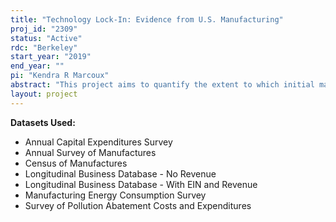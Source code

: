 ```yaml
---
title: "Technology Lock-In: Evidence from U.S. Manufacturing"
proj_id: "2309"
status: "Active"
rdc: "Berkeley"
start_year: "2019"
end_year: ""
pi: "Kendra R Marcoux"
abstract: "This project aims to quantify the extent to which initial market conditions determine manufacturing establishments' subsequent input mix. We focus on the role of initial energy prices for short and long-run energy usage as an example of this technology lock-in. We propose to conduct this analysis using data from the Annual Survey of Manufactures, the Census of Manufactures, the Longitudinal Business Database, the Manufacturing Energy Consumption Survey, the Annual Capital Expenditure Survey, and the Survey of Pollution Abatement Costs & Expenditures from the Census Bureau, in combination with several external data sources on U.S. energy prices. First, we will use these data sets to provide new descriptive evidence on the importance of energy prices in the year of an establishment's entry for subsequent energy efficiency, summarizing the effects by entry cohort and by initial energy price. Second, we will estimate a dynamic structural model of entry, exit, and capital investment to simulate how the energy intensity of production would change for entrant and incumbent establishments under several counterfactual market conditions. Our goal is to use the structural model to study how raising energy prices and reducing capital adjustment costs affect the investment decisions and the input mix of U.S. manufacturing establishments. "
layout: project
---
```


**Datasets Used:**

  - Annual Capital Expenditures Survey 
  - Annual Survey of Manufactures 
  - Census of Manufactures 
  - Longitudinal Business Database - No Revenue 
  - Longitudinal Business Database - With EIN and Revenue 
  - Manufacturing Energy Consumption Survey 
  - Survey of Pollution Abatement Costs and Expenditures 


